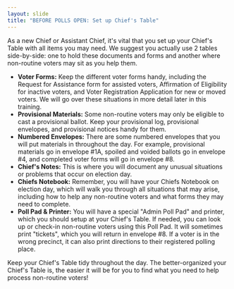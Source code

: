 ```yaml
---
layout: slide
title: "BEFORE POLLS OPEN: Set up Chief's Table"
---
```


As a new Chief or Assistant Chief, it's vital that you set up your Chief's Table with all items you may need. We suggest you actually use 2 tables side-by-side: one to hold these documents and forms and another where non-routine voters may sit as you help them.

-   **Voter Forms:** Keep the different voter forms handy, including the Request for Assistance form for assisted voters, Affirmation of Eligibility for inactive voters, and Voter Registration Application for new or moved voters. We will go over these situations in more detail later in this training.
-   **Provisional Materials:** Some non-routine voters may only be eligible to cast a provisional ballot. Keep your provisional log, provisional envelopes, and provisional notices handy for them.
-   **Numbered Envelopes:** There are some numbered envelopes that you will put materials in throughout the day. For example, provisional materials go in envelope #1A, spoiled and voided ballots go in envelope #4, and completed voter forms will go in envelope #8.
-   **Chief's Notes:** This is where you will document any unusual situations or problems that occur on election day.
-   **Chiefs Notebook:** Remember, you will have your Chiefs Notebook on election day, which will walk you through all situations that may arise, including how to help any non-routine voters and what forms they may need to complete.
-   **Poll Pad & Printer:** You will have a special "Admin Poll Pad" and printer, which you should setup at your Chief's Table. If needed, you can look up or check-in non-routine voters using this Poll Pad. It will sometimes print "tickets", which you will return in envelope #8. If a voter is in the wrong precinct, it can also print directions to their registered polling place.

Keep your Chief's Table tidy throughout the day. The better-organized your Chief's Table is, the easier it will be for you to find what you need to help process non-routine voters!
